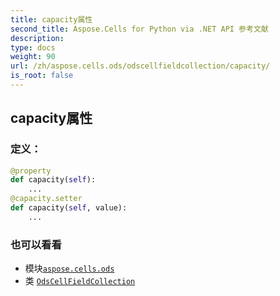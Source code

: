 ```yaml
---
title: capacity属性
second_title: Aspose.Cells for Python via .NET API 参考文献
description:
type: docs
weight: 90
url: /zh/aspose.cells.ods/odscellfieldcollection/capacity/
is_root: false
---
```

## capacity属性
### 定义：
```python
@property
def capacity(self):
    ...
@capacity.setter
def capacity(self, value):
    ...
```

### 也可以看看
* 模块[`aspose.cells.ods`](../../)
* 类 [`OdsCellFieldCollection`](/cells/python-net/zh/aspose.cells.ods/odscellfieldcollection)
